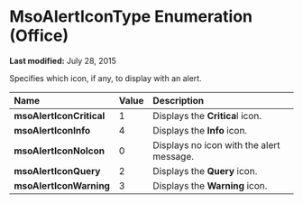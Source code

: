 
# MsoAlertIconType Enumeration (Office)

 **Last modified:** July 28, 2015

Specifies which icon, if any, to display with an alert. 


|**Name**|**Value**|**Description**|
|:-----|:-----|:-----|
| **msoAlertIconCritical**|1|Displays the  **Critica**l icon.|
| **msoAlertIconInfo**|4|Displays the  **Info** icon.|
| **msoAlertIconNoIcon**|0|Displays no icon with the alert message.|
| **msoAlertIconQuery**|2|Displays the  **Query** icon.|
| **msoAlertIconWarning**|3|Displays the  **Warning** icon.|
